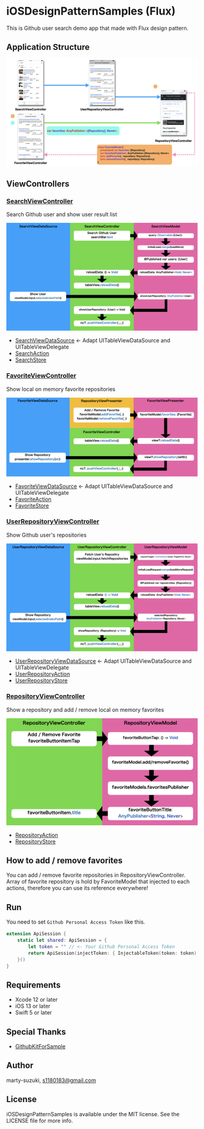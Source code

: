 # iOSDesignPatternSamples (Flux)

This is Github user search demo app that made with Flux design pattern.

## Application Structure

![](./Images/structure.png)

## ViewControllers

### [SearchViewController](./iOSDesignPatternSamples/Sources/UI/Search/SearchViewController.swift)
Search Github user and show user result list

![](./Images/search.png)

- [SearchViewDataSource](./iOSDesignPatternSamples/Sources/UI/Search/SearchViewDataSource.swift) <- Adapt UITableViewDataSource and UITableViewDelegate
- [SearchAction](./iOSDesignPatternSamples/Sources/UI/Search/Flux/SearchAction.swift)
- [SearchStore](./iOSDesignPatternSamples/Sources/UI/Search/Flux/SearchStore.swift)

### [FavoriteViewController](./iOSDesignPatternSamples/Sources/UI/Favorite/FavoriteViewController.swift)
Show local on memory favorite repositories

![](./Images/favorite.png)

- [FavoriteViewDataSource](./iOSDesignPatternSamples/Sources/UI/Favorite/FavoriteViewDataSource.swift) <- Adapt UITableViewDataSource and UITableViewDelegate
- [FavoriteAction](./iOSDesignPatternSamples/Sources/UI/Favorite/Flux/FavoriteAction.swift)
- [FavoriteStore](./iOSDesignPatternSamples/Sources/UI/Favorite/Flux/FavoriteStore.swift)

### [UserRepositoryViewController](./iOSDesignPatternSamples/Sources/UI/UserRepository/UserRepositoryViewController.swift)
Show Github user's repositories

![](./Images/user_repository.png)

- [UserRepositoryViewDataSource](./iOSDesignPatternSamples/Sources/UI/UserRepository/UserRepositoryViewDataSource.swift) <- Adapt UITableViewDataSource and UITableViewDelegate
- [UserRepositoryAction](./iOSDesignPatternSamples/Sources/UI/UserRepository/Flux/UserRepositoryAction.swift)
- [UserRepositoryStore](./iOSDesignPatternSamples/Sources/UI/UserRepository/Flux/UserRepositoryStore.swift)

### [RepositoryViewController](./iOSDesignPatternSamples/Sources/UI/Repository/RepositoryViewController.swift)
Show a repository and add / remove local on memory favorites

![](./Images/repository.png)

- [RepositoryAction](./iOSDesignPatternSamples/Sources/UI/Repository/Flux/RepositoryAction.swift)
- [RepositoryStore](./iOSDesignPatternSamples/Sources/UI/Repository/Flux/RepositoryStore.swift)


## How to add / remove favorites

You can add / remove favorite repositories in RepositoryViewController. Array of favorite repository is hold by FavoriteModel that injected to each actions, therefore you can use its reference everywhere!

## Run

You need to set `Github Personal Access Token` like this.

```swift
extension ApiSession {
    static let shared: ApiSession = {
        let token = "" // <- Your Github Personal Access Token
        return ApiSession(injectToken: { InjectableToken(token: token) })
    }()
}
```

## Requirements

- Xcode 12 or later
- iOS 13 or later
- Swift 5 or later

## Special Thanks

- [GithubKitForSample](https://github.com/marty-suzuki/GithubKitForSample)

## Author

marty-suzuki, s1180183@gmail.com

## License

iOSDesignPatternSamples is available under the MIT license. See the LICENSE file for more info.
